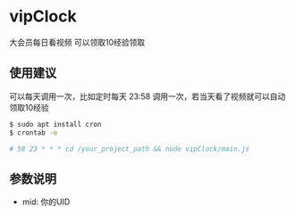 # vipClock

大会员每日看视频 可以领取10经验领取

## 使用建议

可以每天调用一次，比如定时每天 23:58 调用一次，若当天看了视频就可以自动领取10经验

```bash
$ sudo apt install cron
$ crontab -e

# 58 23 * * * cd /your_project_path && node vipClock/main.js
```

## 参数说明

- mid: 你的UID

